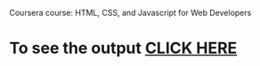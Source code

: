 Coursera course: HTML, CSS, and Javascript for Web Developers

# To see the output [CLICK HERE](https://sri2793.github.io/HTML-CSS-Javascript-for-Web-Developers/module4-solution/)
